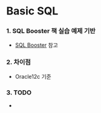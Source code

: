# Basic SQL

### 1. SQL Booster 책 실습 예제 기반

* [SQL Booster](http://www.kyobobook.co.kr/product/detailViewKor.laf?ejkGb=KOR&mallGb=KOR&barcode=9791196395759&orderClick=LAG&Kc= "SQL Booster") 참고

### 2. 차이점

* Oracle12c 기준

### 3. TODO

*
